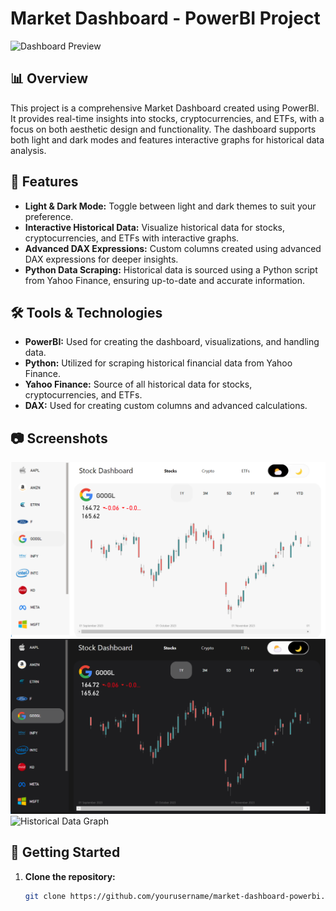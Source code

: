 # Market Dashboard - PowerBI Project

![Dashboard Preview](./assets/dashboard_preview.png)

## 📊 Overview

This project is a comprehensive Market Dashboard created using PowerBI. It provides real-time insights into stocks, cryptocurrencies, and ETFs, with a focus on both aesthetic design and functionality. The dashboard supports both light and dark modes and features interactive graphs for historical data analysis.

## 🌟 Features

- **Light & Dark Mode:** Toggle between light and dark themes to suit your preference.
- **Interactive Historical Data:** Visualize historical data for stocks, cryptocurrencies, and ETFs with interactive graphs.
- **Advanced DAX Expressions:** Custom columns created using advanced DAX expressions for deeper insights.
- **Python Data Scraping:** Historical data is sourced using a Python script from Yahoo Finance, ensuring up-to-date and accurate information.

## 🛠️ Tools & Technologies

- **PowerBI:** Used for creating the dashboard, visualizations, and handling data.
- **Python:** Utilized for scraping historical financial data from Yahoo Finance.
- **Yahoo Finance:** Source of all historical data for stocks, cryptocurrencies, and ETFs.
- **DAX:** Used for creating custom columns and advanced calculations.

## 📷 Screenshots

![Light Mode](./assets/light_mode.png)
![Dark Mode](./assets/dark_mode.png)
![Historical Data Graph](./assets/historical_data_graph.png)

## 🚀 Getting Started

1. **Clone the repository:**
   ```bash
   git clone https://github.com/yourusername/market-dashboard-powerbi.git
